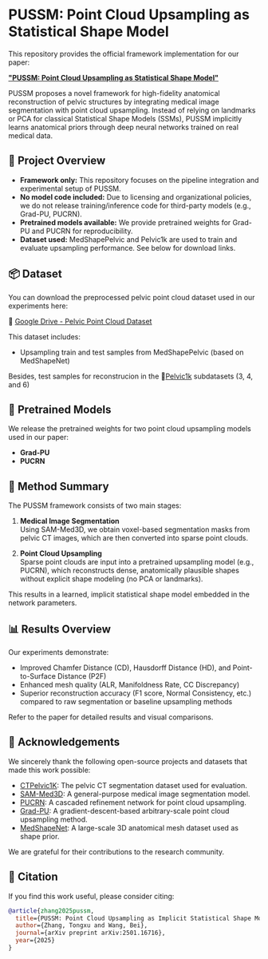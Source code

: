 # PUSSM: Point Cloud Upsampling as Statistical Shape Model

This repository provides the official framework implementation for our paper:

[**"PUSSM: Point Cloud Upsampling as Statistical Shape Model"**](https://arxiv.org/abs/2501.16716)

PUSSM proposes a novel framework for high-fidelity anatomical reconstruction of pelvic structures by integrating medical image segmentation with point cloud upsampling. Instead of relying on landmarks or PCA for classical Statistical Shape Models (SSMs), PUSSM implicitly learns anatomical priors through deep neural networks trained on real medical data.

## 🚀 Project Overview

- **Framework only:** This repository focuses on the pipeline integration and experimental setup of PUSSM.  
- **No model code included:** Due to licensing and organizational policies, we do not release training/inference code for third-party models (e.g., Grad-PU, PUCRN).
- **Pretrained models available:** We provide pretrained weights for Grad-PU and PUCRN for reproducibility.
- **Dataset used:** MedShapePelvic and Pelvic1k are used to train and evaluate upsampling performance. See below for download links.

## 📦 Dataset

You can download the preprocessed pelvic point cloud dataset used in our experiments here:

🔗 [Google Drive - Pelvic Point Cloud Dataset](https://drive.google.com/file/d/1UBheR2SPZ7sXDOUpO2b8WqLYXGWStC_B/view?usp=sharing)

This dataset includes:
- Upsampling train and test samples from MedShapePelvic (based on MedShapeNet)

Besides, test samples for reconstrucion in the 🔗[Pelvic1k](https://github.com/MIRACLE-Center/CTPelvic1K) subdatasets (3, 4, and 6) 

## 📂 Pretrained Models

We release the pretrained weights for two point cloud upsampling models used in our paper:

- **Grad-PU**
- **PUCRN**


## 🧠 Method Summary

The PUSSM framework consists of two main stages:

1. **Medical Image Segmentation**  
   Using SAM-Med3D, we obtain voxel-based segmentation masks from pelvic CT images, which are then converted into sparse point clouds.

2. **Point Cloud Upsampling**  
   Sparse point clouds are input into a pretrained upsampling model (e.g., PUCRN), which reconstructs dense, anatomically plausible shapes without explicit shape modeling (no PCA or landmarks).

This results in a learned, implicit statistical shape model embedded in the network parameters.

## 📊 Results Overview

Our experiments demonstrate:
- Improved Chamfer Distance (CD), Hausdorff Distance (HD), and Point-to-Surface Distance (P2F)
- Enhanced mesh quality (ALR, Manifoldness Rate, CC Discrepancy)
- Superior reconstruction accuracy (F1 score, Normal Consistency, etc.) compared to raw segmentation or baseline upsampling methods

Refer to the paper for detailed results and visual comparisons.

## 🙏 Acknowledgements

We sincerely thank the following open-source projects and datasets that made this work possible:

- [CTPelvic1K](https://github.com/MIRACLE-Center/CTPelvic1K): The pelvic CT segmentation dataset used for evaluation.
- [SAM-Med3D](https://github.com/uni-medical/SAM-Med3D): A general-purpose medical image segmentation model.
- [PUCRN](https://github.com/hikvision-research/3DVision): A cascaded refinement network for point cloud upsampling.
- [Grad-PU](https://github.com/yunhe20/Grad-PU): A gradient-descent-based arbitrary-scale point cloud upsampling method.
- [MedShapeNet](https://github.com/Jianningli/medshapenet-feedback): A large-scale 3D anatomical mesh dataset used as shape prior.

We are grateful for their contributions to the research community.

## 📄 Citation

If you find this work useful, please consider citing:

```bibtex
@article{zhang2025pussm,
  title={PUSSM: Point Cloud Upsampling as Implicit Statistical Shape Model},
  author={Zhang, Tongxu and Wang, Bei},
  journal={arXiv preprint arXiv:2501.16716},
  year={2025}
}
